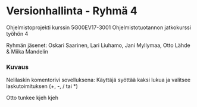 # Versionhallinta - Ryhmä 4

Ohjelmistoprojekti kurssin 5G00EV17-3001 Ohjelmistotuotannon jatkokurssi työhön 4

Ryhmän jäsenet: Oskari Saarinen, Lari Liuhamo, Jani Myllymaa, Otto Lähde & Miika Mandelin

### Kuvaus
Nelilaskin komentorivi sovelluksena: Käyttäjä syöttää kaksi lukua ja valitsee laskutoimituksen (+, -, / tai *)

Otto tunkee kjeh kjeh